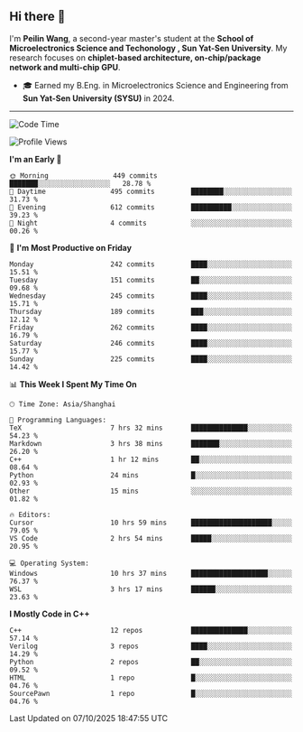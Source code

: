## Hi there 👋

I'm **Peilin Wang**, a second-year master's student at the **School of Microelectronics Science and Techonology , Sun Yat-Sen University**. My research focuses on **chiplet-based architecture, on-chip/package network and multi-chip GPU**.

- 🎓 Earned my B.Eng. in Microelectronics Science and Engineering from **Sun Yat-Sen University (SYSU)** in 2024.

---

<!--START_SECTION:waka-->
![Code Time](http://img.shields.io/badge/Code%20Time-239%20hrs%2040%20mins-blue)

![Profile Views](http://img.shields.io/badge/Profile%20Views-12-blue)

**I'm an Early 🐤** 

```text
🌞 Morning                449 commits         ███████░░░░░░░░░░░░░░░░░░   28.78 % 
🌆 Daytime                495 commits         ████████░░░░░░░░░░░░░░░░░   31.73 % 
🌃 Evening                612 commits         ██████████░░░░░░░░░░░░░░░   39.23 % 
🌙 Night                  4 commits           ░░░░░░░░░░░░░░░░░░░░░░░░░   00.26 % 
```
📅 **I'm Most Productive on Friday** 

```text
Monday                   242 commits         ████░░░░░░░░░░░░░░░░░░░░░   15.51 % 
Tuesday                  151 commits         ██░░░░░░░░░░░░░░░░░░░░░░░   09.68 % 
Wednesday                245 commits         ████░░░░░░░░░░░░░░░░░░░░░   15.71 % 
Thursday                 189 commits         ███░░░░░░░░░░░░░░░░░░░░░░   12.12 % 
Friday                   262 commits         ████░░░░░░░░░░░░░░░░░░░░░   16.79 % 
Saturday                 246 commits         ████░░░░░░░░░░░░░░░░░░░░░   15.77 % 
Sunday                   225 commits         ████░░░░░░░░░░░░░░░░░░░░░   14.42 % 
```


📊 **This Week I Spent My Time On** 

```text
🕑︎ Time Zone: Asia/Shanghai

💬 Programming Languages: 
TeX                      7 hrs 32 mins       ██████████████░░░░░░░░░░░   54.23 % 
Markdown                 3 hrs 38 mins       ███████░░░░░░░░░░░░░░░░░░   26.20 % 
C++                      1 hr 12 mins        ██░░░░░░░░░░░░░░░░░░░░░░░   08.64 % 
Python                   24 mins             █░░░░░░░░░░░░░░░░░░░░░░░░   02.93 % 
Other                    15 mins             ░░░░░░░░░░░░░░░░░░░░░░░░░   01.82 % 

🔥 Editors: 
Cursor                   10 hrs 59 mins      ████████████████████░░░░░   79.05 % 
VS Code                  2 hrs 54 mins       █████░░░░░░░░░░░░░░░░░░░░   20.95 % 

💻 Operating System: 
Windows                  10 hrs 37 mins      ███████████████████░░░░░░   76.37 % 
WSL                      3 hrs 17 mins       ██████░░░░░░░░░░░░░░░░░░░   23.63 % 
```

**I Mostly Code in C++** 

```text
C++                      12 repos            ██████████████░░░░░░░░░░░   57.14 % 
Verilog                  3 repos             ████░░░░░░░░░░░░░░░░░░░░░   14.29 % 
Python                   2 repos             ██░░░░░░░░░░░░░░░░░░░░░░░   09.52 % 
HTML                     1 repo              █░░░░░░░░░░░░░░░░░░░░░░░░   04.76 % 
SourcePawn               1 repo              █░░░░░░░░░░░░░░░░░░░░░░░░   04.76 % 
```




 Last Updated on 07/10/2025 18:47:55 UTC
<!--END_SECTION:waka-->
